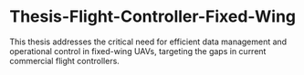 # Thesis-Flight-Controller-Fixed-Wing
This thesis addresses the critical need for efficient data management and operational control in fixed-wing UAVs, targeting the gaps in current commercial flight controllers.
